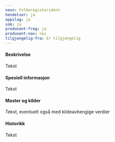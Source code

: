```yaml
---
navn: Folkeregisterident
hendelser: ja
oppslag: ja
sok: ja
produsent-freg: ja
produsent-nav: nei
tilgjengelig-fra: Er tilgjengelig
---
```


#### Beskrivelse

Tekst

#### Spesiell informasjon

Tekst

#### Master og kilder

Tekst, eventuelt også med kildeavhengige verdier

#### Historikk

Tekst
